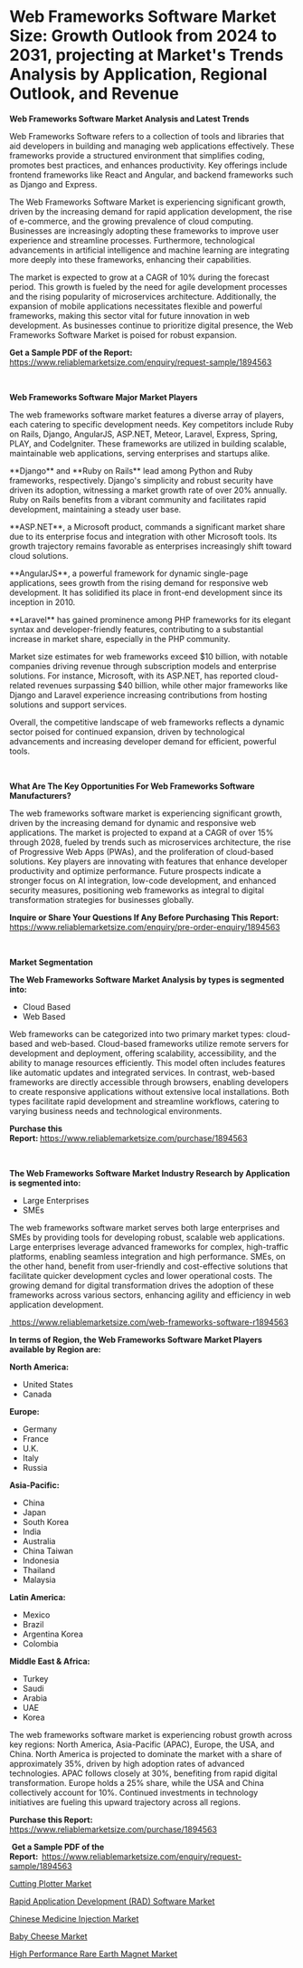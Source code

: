 <p><h1>Web Frameworks Software Market Size: Growth Outlook from 2024 to 2031, projecting at Market's Trends Analysis by Application, Regional Outlook, and Revenue</h1></p><p><strong>Web Frameworks Software Market Analysis and Latest Trends</strong></p>
<p><p>Web Frameworks Software refers to a collection of tools and libraries that aid developers in building and managing web applications effectively. These frameworks provide a structured environment that simplifies coding, promotes best practices, and enhances productivity. Key offerings include frontend frameworks like React and Angular, and backend frameworks such as Django and Express. </p><p>The Web Frameworks Software Market is experiencing significant growth, driven by the increasing demand for rapid application development, the rise of e-commerce, and the growing prevalence of cloud computing. Businesses are increasingly adopting these frameworks to improve user experience and streamline processes. Furthermore, technological advancements in artificial intelligence and machine learning are integrating more deeply into these frameworks, enhancing their capabilities.</p><p>The market is expected to grow at a CAGR of 10% during the forecast period. This growth is fueled by the need for agile development processes and the rising popularity of microservices architecture. Additionally, the expansion of mobile applications necessitates flexible and powerful frameworks, making this sector vital for future innovation in web development. As businesses continue to prioritize digital presence, the Web Frameworks Software Market is poised for robust expansion.</p></p>
<p><strong>Get a Sample PDF of the Report:&nbsp;</strong> <a href="https://www.reliablemarketsize.com/enquiry/request-sample/1894563?utm_campaign=1105&utm_medium=2&utm_source=Github&utm_content=ia&utm_term=24102024&utm_id=web-frameworks-software">https://www.reliablemarketsize.com/enquiry/request-sample/1894563</a></p>
<p>&nbsp;</p>
<p><strong>Web Frameworks Software Major Market Players</strong></p>
<p><p>The web frameworks software market features a diverse array of players, each catering to specific development needs. Key competitors include Ruby on Rails, Django, AngularJS, ASP.NET, Meteor, Laravel, Express, Spring, PLAY, and CodeIgniter. These frameworks are utilized in building scalable, maintainable web applications, serving enterprises and startups alike.</p><p>**Django** and **Ruby on Rails** lead among Python and Ruby frameworks, respectively. Django's simplicity and robust security have driven its adoption, witnessing a market growth rate of over 20% annually. Ruby on Rails benefits from a vibrant community and facilitates rapid development, maintaining a steady user base.</p><p>**ASP.NET**, a Microsoft product, commands a significant market share due to its enterprise focus and integration with other Microsoft tools. Its growth trajectory remains favorable as enterprises increasingly shift toward cloud solutions.</p><p>**AngularJS**, a powerful framework for dynamic single-page applications, sees growth from the rising demand for responsive web development. It has solidified its place in front-end development since its inception in 2010.</p><p>**Laravel** has gained prominence among PHP frameworks for its elegant syntax and developer-friendly features, contributing to a substantial increase in market share, especially in the PHP community.</p><p>Market size estimates for web frameworks exceed $10 billion, with notable companies driving revenue through subscription models and enterprise solutions. For instance, Microsoft, with its ASP.NET, has reported cloud-related revenues surpassing $40 billion, while other major frameworks like Django and Laravel experience increasing contributions from hosting solutions and support services.</p><p>Overall, the competitive landscape of web frameworks reflects a dynamic sector poised for continued expansion, driven by technological advancements and increasing developer demand for efficient, powerful tools.</p></p>
<p>&nbsp;</p>
<p><strong>What Are The Key Opportunities For Web Frameworks Software Manufacturers?</strong></p>
<p><p>The web frameworks software market is experiencing significant growth, driven by the increasing demand for dynamic and responsive web applications. The market is projected to expand at a CAGR of over 15% through 2028, fueled by trends such as microservices architecture, the rise of Progressive Web Apps (PWAs), and the proliferation of cloud-based solutions. Key players are innovating with features that enhance developer productivity and optimize performance. Future prospects indicate a stronger focus on AI integration, low-code development, and enhanced security measures, positioning web frameworks as integral to digital transformation strategies for businesses globally.</p></p>
<p><strong>Inquire or Share Your Questions If Any Before Purchasing This Report:</strong> <a href="https://www.reliablemarketsize.com/enquiry/pre-order-enquiry/1894563?utm_campaign=1105&utm_medium=2&utm_source=Github&utm_content=ia&utm_term=24102024&utm_id=web-frameworks-software">https://www.reliablemarketsize.com/enquiry/pre-order-enquiry/1894563</a></p>
<p>&nbsp;</p>
<p><strong>Market Segmentation</strong></p>
<p><strong>The Web Frameworks Software Market Analysis by types is segmented into:</strong></p>
<p><ul><li>Cloud Based</li><li>Web Based</li></ul></p>
<p><p>Web frameworks can be categorized into two primary market types: cloud-based and web-based. Cloud-based frameworks utilize remote servers for development and deployment, offering scalability, accessibility, and the ability to manage resources efficiently. This model often includes features like automatic updates and integrated services. In contrast, web-based frameworks are directly accessible through browsers, enabling developers to create responsive applications without extensive local installations. Both types facilitate rapid development and streamline workflows, catering to varying business needs and technological environments.</p></p>
<p><strong>Purchase this Report:&nbsp;</strong><a href="https://www.reliablemarketsize.com/purchase/1894563?utm_campaign=1105&utm_medium=2&utm_source=Github&utm_content=ia&utm_term=24102024&utm_id=web-frameworks-software">https://www.reliablemarketsize.com/purchase/1894563</a></p>
<p>&nbsp;</p>
<p><strong>The Web Frameworks Software Market Industry Research by Application is segmented into:</strong></p>
<p><ul><li>Large Enterprises</li><li>SMEs</li></ul></p>
<p><p>The web frameworks software market serves both large enterprises and SMEs by providing tools for developing robust, scalable web applications. Large enterprises leverage advanced frameworks for complex, high-traffic platforms, enabling seamless integration and high performance. SMEs, on the other hand, benefit from user-friendly and cost-effective solutions that facilitate quicker development cycles and lower operational costs. The growing demand for digital transformation drives the adoption of these frameworks across various sectors, enhancing agility and efficiency in web application development.</p></p>
<p><a href="https://www.reliablemarketsize.com/web-frameworks-software-r1894563?utm_campaign=1105&utm_medium=2&utm_source=Github&utm_content=ia&utm_term=24102024&utm_id=web-frameworks-software">&nbsp;https://www.reliablemarketsize.com/web-frameworks-software-r1894563</a></p>
<p><strong>In terms of Region, the Web Frameworks Software Market Players available by Region are:</strong></p>
<p>
    <p> <strong> North America: </strong>
        <ul>
            <li>United States</li>
            <li>Canada</li>
        </ul>
        </p> 
    <p> <strong> Europe: </strong>
        <ul>
            <li>Germany</li>
            <li>France</li>
            <li>U.K.</li>
            <li>Italy</li>
            <li>Russia</li>
        </ul>
        </p> 
    <p> <strong> Asia-Pacific: </strong>
        <ul>
            <li>China</li>
            <li>Japan</li>
            <li>South Korea</li>
            <li>India</li>
            <li>Australia</li>
            <li>China Taiwan</li>
            <li>Indonesia</li>
            <li>Thailand</li>
            <li>Malaysia</li>
        </ul>
        </p> 
    <p> <strong> Latin America: </strong>
        <ul>
            <li>Mexico</li>
            <li>Brazil</li>
            <li>Argentina Korea</li>
            <li>Colombia</li>
        </ul>
        </p> 
    <p> <strong> Middle East & Africa: </strong>
        <ul>
            <li>Turkey</li>
            <li>Saudi</li>
            <li>Arabia</li>
            <li>UAE</li>
            <li>Korea</li>
        </ul>
    </p>
    </p>
<p><p>The web frameworks software market is experiencing robust growth across key regions: North America, Asia-Pacific (APAC), Europe, the USA, and China. North America is projected to dominate the market with a share of approximately 35%, driven by high adoption rates of advanced technologies. APAC follows closely at 30%, benefiting from rapid digital transformation. Europe holds a 25% share, while the USA and China collectively account for 10%. Continued investments in technology initiatives are fueling this upward trajectory across all regions.</p></p>
<p><strong>Purchase this Report: </strong><a href="https://www.reliablemarketsize.com/purchase/1894563?utm_campaign=1105&utm_medium=2&utm_source=Github&utm_content=ia&utm_term=24102024&utm_id=web-frameworks-software">https://www.reliablemarketsize.com/purchase/1894563</a></p>
<p>&nbsp;<strong>Get a Sample PDF of the Report:&nbsp;&nbsp;</strong><a href="https://www.reliablemarketsize.com/enquiry/request-sample/1894563?utm_campaign=1105&utm_medium=2&utm_source=Github&utm_content=ia&utm_term=24102024&utm_id=web-frameworks-software">https://www.reliablemarketsize.com/enquiry/request-sample/1894563</a></p>
<p><strong></strong></p>
<p><p><a href="https://issuu.com/reportprime-2/docs/cutting-plotter-market-size-2030.pp_407f75c755b7ee?utm_campaign=1105&utm_medium=2&utm_source=Github&utm_content=ia&utm_term=24102024&utm_id=web-frameworks-software">Cutting Plotter Market</a></p><p><a href="https://github.com/NorbertYates/Market-Research-Report-List-7/blob/main/rapid-application-development-rad-software-market.md?utm_campaign=1105&utm_medium=2&utm_source=Github&utm_content=ia&utm_term=24102024&utm_id=web-frameworks-software">Rapid Application Development (RAD) Software Market</a></p><p><a href="https://www.linkedin.com/pulse/global-chinese-medicine-injection-53-cagr-forecast-2024--qjlbf?utm_campaign=1105&utm_medium=2&utm_source=Github&utm_content=ia&utm_term=24102024&utm_id=web-frameworks-software">Chinese Medicine Injection Market</a></p><p><a href="https://www.linkedin.com/pulse/baby-cheese-revenue-growth-report-2024-2031-my-mkt-intel-cadwf?utm_campaign=1105&utm_medium=2&utm_source=Github&utm_content=ia&utm_term=24102024&utm_id=web-frameworks-software">Baby Cheese Market</a></p><p><a href="https://www.linkedin.com/pulse/high-performance-rare-earth-magnet-market-global-regional-dketf?utm_campaign=1105&utm_medium=2&utm_source=Github&utm_content=ia&utm_term=24102024&utm_id=web-frameworks-software">High Performance Rare Earth Magnet Market</a></p></p>
